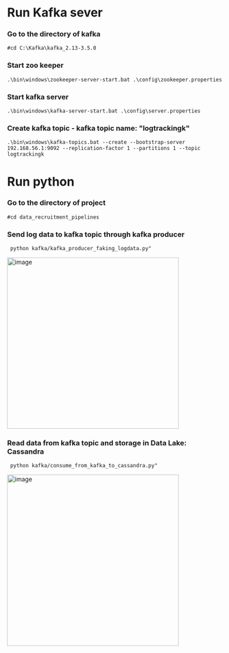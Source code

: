 # Run Kafka sever
### Go to the directory of kafka
```#cd C:\Kafka\kafka_2.13-3.5.0```
### Start zoo keeper
```.\bin\windows\zookeeper-server-start.bat .\config\zookeeper.properties```
### Start kafka server
```.\bin\windows\kafka-server-start.bat .\config\server.properties```
### Create kafka topic - kafka topic name: "logtrackingk"
```.\bin\windows\kafka-topics.bat --create --bootstrap-server 192.168.56.1:9092 --replication-factor 1 --partitions 1 --topic logtrackingk```

# Run python
### Go to the directory of project
```#cd data_recruitment_pipelines```
### Send log data to kafka topic through kafka producer
``` python kafka/kafka_producer_faking_logdata.py"```

<img width="400" alt="image" src="../images/kafka_producer_faking_logdata.png">


### Read data from kafka topic and storage in Data Lake: Cassandra
``` python kafka/consume_from_kafka_to_cassandra.py"```

<img width="400" alt="image" src="../images/consumer_from_kafka_to_cassandradb.png">
